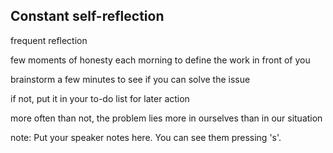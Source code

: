 ## Constant self-reflection

<p class="fragment">frequent reflection</p>
<p class="fragment">few moments of honesty each morning to define the work in front of you</p>
<p class="fragment">brainstorm a few minutes to see if you can solve the issue</p>
<p class="fragment">if not, put it in your to-do list for later action</p>
<p class="fragment">more often than not, the problem lies more in ourselves than in our situation</p>

note:
    Put your speaker notes here.
    You can see them pressing 's'.